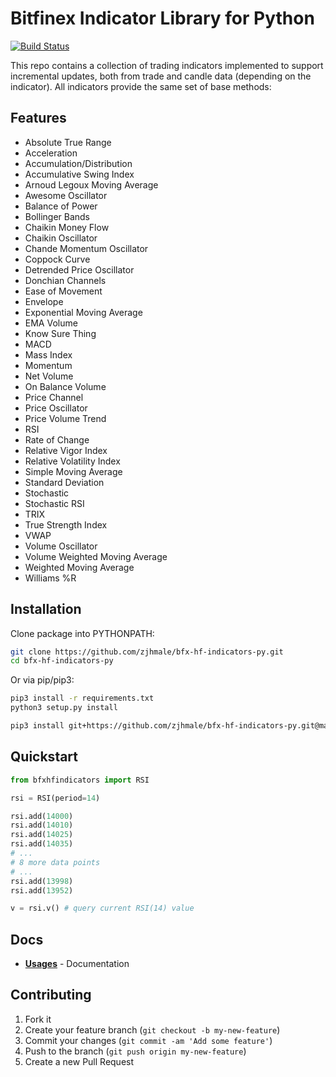 # Bitfinex Indicator Library for Python

[![Build Status](https://travis-ci.org/zjhmale/bfx-hf-indicators-py.svg?branch=master)](https://travis-ci.org/zjhmale/bfx-hf-indicators-py)

This repo contains a collection of trading indicators implemented to support incremental updates, both from trade and candle data (depending on the indicator). All indicators provide the same set of base methods:

## Features
* Absolute True Range
* Acceleration
* Accumulation/Distribution
* Accumulative Swing Index
* Arnoud Legoux Moving Average
* Awesome Oscillator
* Balance of Power
* Bollinger Bands
* Chaikin Money Flow
* Chaikin Oscillator
* Chande Momentum Oscillator
* Coppock Curve
* Detrended Price Oscillator
* Donchian Channels
* Ease of Movement
* Envelope
* Exponential Moving Average
* EMA Volume
* Know Sure Thing
* MACD
* Mass Index
* Momentum
* Net Volume
* On Balance Volume
* Price Channel
* Price Oscillator
* Price Volume Trend
* RSI
* Rate of Change
* Relative Vigor Index
* Relative Volatility Index
* Simple Moving Average
* Standard Deviation
* Stochastic
* Stochastic RSI
* TRIX
* True Strength Index
* VWAP
* Volume Oscillator
* Volume Weighted Moving Average
* Weighted Moving Average
* Williams %R

## Installation

Clone package into PYTHONPATH:
```sh
git clone https://github.com/zjhmale/bfx-hf-indicators-py.git
cd bfx-hf-indicators-py
```

Or via pip/pip3:
```sh
pip3 install -r requirements.txt
python3 setup.py install
```

```sh
pip3 install git+https://github.com/zjhmale/bfx-hf-indicators-py.git@master
```

## Quickstart

```python
from bfxhfindicators import RSI

rsi = RSI(period=14)

rsi.add(14000)
rsi.add(14010)
rsi.add(14025)
rsi.add(14035)
# ...
# 8 more data points
# ...
rsi.add(13998)
rsi.add(13952)

v = rsi.v() # query current RSI(14) value
```

## Docs

* <b>[Usages](docs/usage.md)</b> - Documentation

## Contributing

1. Fork it
2. Create your feature branch (`git checkout -b my-new-feature`)
3. Commit your changes (`git commit -am 'Add some feature'`)
4. Push to the branch (`git push origin my-new-feature`)
5. Create a new Pull Request
